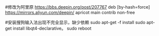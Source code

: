 #修改为阿里原
https://bbs.deepin.org/post/207767
deb [by-hash=force] https://mirrors.aliyun.com/deepin/ apricot main contrib non-free

#安装搜狗输入法出现不完全显示，缺少依赖
sudo apt-get -f install 
sudo apt-get install libqt4-declarative。
sudo reboot
